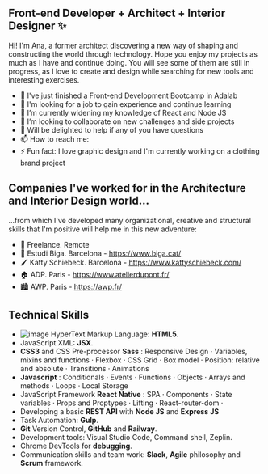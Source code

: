 ## Front-end Developer + Architect + Interior Designer ✨


Hi! I'm Ana, a former architect discovering a new way of shaping and constructing the world through technology. Hope you enjoy my projects as much as I have and continue doing. You will see some of them are still in progress, as I love to create and design while searching for new tools and interesting exercises. 

- 🎉 I've just finished a Front-end Development Bootcamp in Adalab
- 🔭 I'm looking for a job to gain experience and continue learning
- 🌱 I’m currently widening my knowledge of React and Node JS
- 👯 I’m looking to collaborate on new challenges and side projects
- 💬 Will be delighted to help if any of you have questions
- 📫 How to reach me: 
- ⚡ Fun fact: I love graphic design and I'm currently working on a clothing brand project

## Companies I've worked for in the Architecture and Interior Design world...

...from which I've developed many organizational, creative and structural skills that I'm positive will help me in this new adventure:

- 🚀 Freelance. Remote
- 🧱 Estudi Biga. Barcelona - https://www.biga.cat/
- 🖌️ Katty Schiebeck. Barcelona - https://www.kattyschiebeck.com/
- 🏠 ADP. Paris - https://www.atelierdupont.fr/
- 🏙️ AWP. Paris - https://awp.fr/

## Technical Skills

- ![image](https://user-images.githubusercontent.com/104984166/211359331-a7e8b251-8fb8-48c4-b857-71569e545816.png)
HyperText Markup Language: **HTML5**.
- JavaScript XML: **JSX**.
- **CSS3** and CSS Pre-processor **Sass** : Responsive Design · Variables, mixins and functions · Flexbox · CSS Grid · Box model · Position: relative and absolute · Transitions ·     Animations
- **Javascript** : Conditionals · Events · Functions · Objects · Arrays and methods · Loops · Local Storage
- JavaScript Framework **React Native** : SPA · Components · State variables · Props and Proptypes · Lifting · React-router-dom · 
- Developing a basic **REST API** with **Node JS** and **Express JS**
- Task Automation: **Gulp**.
- **Git** Version Control, **GitHub** and **Railway**.
- Development tools: Visual Studio Code, Command shell, Zeplin. 
- Chrome DevTools for **debugging**. 
- Communication skills and team work: **Slack**, **Agile** philosophy and **Scrum** framework.
